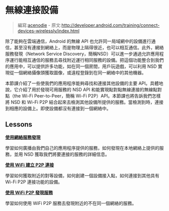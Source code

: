 # 無線連接設備

> 編寫:[acenodie](https://github.com/acenodie) - 原文:<http://developer.android.com/training/connect-devices-wirelessly/index.html>

除了能夠在雲端通信，Android 的無線 API 也允許同一局域網中的設備進行通信，甚至沒有連接到網絡上，而是物理上隔得很近，也可以相互通信。此外，網絡服務發現（Network Service Discovery，簡稱NSD）可以進一步通過允許應用程序運行能相互通信的服務去尋找附近運行相同服務的設備。把這個功能整合到我們的應用中，可以提供許多功能，如在同一個房間，用戶玩遊戲，可以利用 NSD 實現從一個網絡攝像頭獲取圖像，或遠程登錄到在同一網絡中的其他機器。

本節課介紹了一些使我們的應用程序能夠尋找和連接其他設備的主要 API。具體地說，它介紹了用於發現可用服務的 NSD API 和能實現點對點無線連接的無線點對點（the Wi-Fi Peer-to-Peer，簡稱 Wi-Fi P2P）API。本節課也將告訴我們怎樣將 NSD 和 Wi-Fi P2P 結合起來去檢測其他設備所提供的服務。當檢測到時，連接到相應的設備上。即使設備都沒有連接到一個網絡中。

## Lessons

[**使用網絡服務發現**](nsd.html)

  學習如何廣播由我們自己的應用程序提供的服務，如何發現在本地網絡上提供的服務，並用 NSD 獲取我們將要連接的服務的詳細信息。


[**使用 WiFi 建立 P2P 連接**](wifi-direct.html)

  學習如何獲取附近的對等設備，如何創建一個設備接入點，如何連接到其他具有 Wi-Fi P2P 連接功能的設備。


[**使用 WiFi P2P 發現服務**](nsd-wifi-index.html)

  學習如何使用 WiFi P2P 服務去發現附近的不在同一個網絡的服務。
